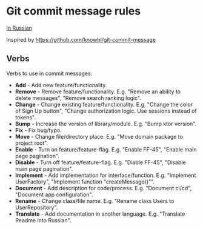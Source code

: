 # Git commit message rules

[In Russian](Russian.md)

Inspired by https://github.com/knowbl/git-commit-message

## Verbs

Verbs to use in commit messages:

- **Add** - Add new feature/functionality.
- **Remove** - Remove feature/functionality. E.g. "Remove an ability to delete messages", "Remove search ranking logic".
- **Change** - Change existing feature/functionality. E.g. "Change the color of Sign Up button", "Change authorization logic. Use sessions instead of tokens".
- **Bump** - Increase the version of library/module. E.g. "Bump ktor version".
- **Fix** - Fix bug/typo.
- **Move** - Change file/directory place. E.g. "Move domain package to project root".
- **Enable** - Turn on feature/feature-flag. E.g. "Enable FF-45", "Enable main page pagination".
- **Disable** - Turn off feature/feature-flag. E.g. "Diable FF-45", "Disable main page pagination".
- **Implement** - Add implementation for interface/function. E.g. "Implement UserFactory", "Implement function "createMessage()"".
- **Document** - Add description for code/process. E.g. "Document ci/cd", "Document app configuration".
- **Rename** - Change class/file name. E.g. "Rename class Users to UserRepository".
- **Translate** - Add documentation in another language. E.g. "Translate Readme into Russian".

